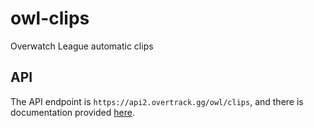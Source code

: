 # owl-clips
Overwatch League automatic clips

## API

The API endpoint is `https://api2.overtrack.gg/owl/clips`, and there is documentation provided [here](API.md).
